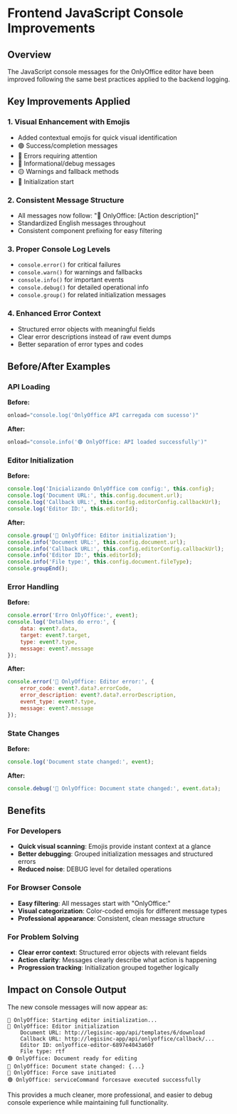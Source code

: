 # Frontend JavaScript Console Improvements

## Overview
The JavaScript console messages for the OnlyOffice editor have been improved following the same best practices applied to the backend logging.

## Key Improvements Applied

### 1. **Visual Enhancement with Emojis**
- Added contextual emojis for quick visual identification
- 🟢 Success/completion messages
- 🔴 Errors requiring attention  
- 🔵 Informational/debug messages
- 🟡 Warnings and fallback methods
- 🚀 Initialization start

### 2. **Consistent Message Structure**
- All messages now follow: "🔵 OnlyOffice: [Action description]"
- Standardized English messages throughout
- Consistent component prefixing for easy filtering

### 3. **Proper Console Log Levels**
- `console.error()` for critical failures
- `console.warn()` for warnings and fallbacks
- `console.info()` for important events
- `console.debug()` for detailed operational info
- `console.group()` for related initialization messages

### 4. **Enhanced Error Context**
- Structured error objects with meaningful fields
- Clear error descriptions instead of raw event dumps
- Better separation of error types and codes

## Before/After Examples

### API Loading
**Before:**
```javascript
onload="console.log('OnlyOffice API carregada com sucesso')"
```

**After:**
```javascript
onload="console.info('🟢 OnlyOffice: API loaded successfully')"
```

### Editor Initialization
**Before:**
```javascript
console.log('Inicializando OnlyOffice com config:', this.config);
console.log('Document URL:', this.config.document.url);
console.log('Callback URL:', this.config.editorConfig.callbackUrl);
console.log('Editor ID:', this.editorId);
```

**After:**
```javascript
console.group('🔵 OnlyOffice: Editor initialization');
console.info('Document URL:', this.config.document.url);
console.info('Callback URL:', this.config.editorConfig.callbackUrl);
console.info('Editor ID:', this.editorId);
console.info('File type:', this.config.document.fileType);
console.groupEnd();
```

### Error Handling
**Before:**
```javascript
console.error('Erro OnlyOffice:', event);
console.log('Detalhes do erro:', {
    data: event?.data,
    target: event?.target,
    type: event?.type,
    message: event?.message
});
```

**After:**
```javascript
console.error('🔴 OnlyOffice: Editor error:', {
    error_code: event?.data?.errorCode,
    error_description: event?.data?.errorDescription,
    event_type: event?.type,
    message: event?.message
});
```

### State Changes  
**Before:**
```javascript
console.log('Document state changed:', event);
```

**After:**
```javascript
console.debug('🔵 OnlyOffice: Document state changed:', event.data);
```

## Benefits

### For Developers
- **Quick visual scanning**: Emojis provide instant context at a glance
- **Better debugging**: Grouped initialization messages and structured errors
- **Reduced noise**: DEBUG level for detailed operations

### For Browser Console
- **Easy filtering**: All messages start with "OnlyOffice:"  
- **Visual categorization**: Color-coded emojis for different message types
- **Professional appearance**: Consistent, clean message structure

### For Problem Solving
- **Clear error context**: Structured error objects with relevant fields
- **Action clarity**: Messages clearly describe what action is happening
- **Progression tracking**: Initialization grouped together logically

## Impact on Console Output

The new console messages will now appear as:
```
🚀 OnlyOffice: Starting editor initialization...
🔵 OnlyOffice: Editor initialization
    Document URL: http://legisinc-app/api/templates/6/download
    Callback URL: http://legisinc-app/api/onlyoffice/callback/...
    Editor ID: onlyoffice-editor-6897e4043a60f
    File type: rtf
🟢 OnlyOffice: Document ready for editing
🔵 OnlyOffice: Document state changed: {...}
🔵 OnlyOffice: Force save initiated
🟢 OnlyOffice: serviceCommand forcesave executed successfully
```

This provides a much cleaner, more professional, and easier to debug console experience while maintaining full functionality.